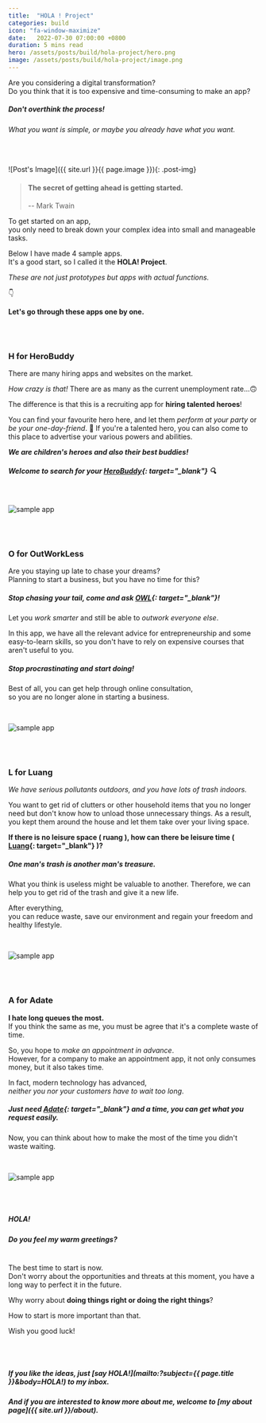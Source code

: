 ```yaml
---
title:  "HOLA ! Project"
categories: build
icon: "fa-window-maximize"
date:   2022-07-30 07:00:00 +0800
duration: 5 mins read
hero: /assets/posts/build/hola-project/hero.png
image: /assets/posts/build/hola-project/image.png
---
```


Are you considering a digital transformation? <br/>Do you think that it is too expensive and time-consuming to make an app?

##### Don't overthink the process! 
###### What you want is simple, or maybe you already have what you want.

<br/>

![Post's Image]({{ site.url }}{{ page.image }}){: .post-img}


<!---
    Post Opening
-->
> #### The secret of getting ahead is getting started.
>
> -- Mark Twain

To get started on an app, <br/>you only need to break down your complex idea into small and manageable tasks.

Below I have made 4 sample apps. <br/>It's a good start, so I called it the **HOLA! Project**.

_These are not just prototypes but apps with actual functions._

👇

**Let's go through these apps one by one.**

<br/><br/>


<!---
    1st Section
-->
### H for HeroBuddy

There are many hiring apps and websites on the market. 

_How crazy is that!_ There are as many as the current unemployment rate...🙃

The difference is that this is a recruiting app for **hiring talented heroes**!

You can find your favourite hero here, and let them _perform at your party_ or _be your one-day-friend_. 🙆
If you're a talented hero, you can also come to this place to advertise your various powers and abilities.

_**We are children's heroes and also their best buddies!**_

##### Welcome to search for your [HeroBuddy](){: target="_blank"} 🔍

<br/>

![sample app](/assets/posts/build/hola-project/pending.png)


<br/><br/>


<!---
    2nd Section
-->
### O for OutWorkLess

Are you staying up late to chase your dreams? <br/>Planning to start a business, but you have no time for this?

##### Stop chasing your tail, come and ask [OWL](){: target="_blank"}! 

Let you _work smarter_ and still be able to _outwork everyone else_.

In this app, we have all the relevant advice for entrepreneurship and some easy-to-learn skills, so you don't have to rely on expensive courses that aren't useful to you.

##### Stop procrastinating and start doing!

Best of all, you can get help through online consultation, <br/>so you are no longer alone in starting a business.

<br/>

![sample app](/assets/posts/build/hola-project/pending.png)

<br/><br/>


<!---
    3rd Section
-->
### L for Luang

_We have serious pollutants outdoors, and you have lots of trash indoors._

You want to get rid of clutters or other household items that you no longer need but don't know how to unload those unnecessary things. As a result, you kept them around the house and let them take over your living space.

**If there is no leisure space ( ruang ), how can there be leisure time ( [Luang](){: target="_blank"} )?**

##### One man's trash is another man's treasure.

What you think is useless might be valuable to another. Therefore, we can help you to get rid of the trash and give it a new life.

After everything, <br/>
you can reduce waste, save our environment and regain your freedom and healthy lifestyle.

<br/>

![sample app](/assets/posts/build/hola-project/pending.png)

<br/><br/>


<!---
    4th Section
-->
### A for Adate

**I hate long queues the most.** <br/>If you think the same as me, you must be agree that it's a complete waste of time.

So, you hope to _make an appointment in advance_. <br/>
However, for a company to make an appointment app, it not only consumes money, but it also takes time.

In fact, modern technology has advanced, <br/>_neither you nor your customers have to wait too long_.

##### Just need [Adate](){: target="_blank"} and a time, you can get what you request easily.

Now, you can think about how to make the most of the time you didn't waste waiting.

<br/>

![sample app](/assets/posts/build/hola-project/pending.png)

<br/><br/>


<!---
    Post Closing
-->
##### HOLA! 
##### Do you feel my warm greetings?

<br/>
The best time to start is now. <br/>
Don't worry about the opportunities and threats at this moment, you have a long way to perfect it in the future.

Why worry about **doing things right or doing the right things**?

How to start is more important than that.

Wish you good luck!

<br/><br/>


##### If you like the ideas, just [say HOLA!](mailto:?subject={{ page.title }}&amp;body=HOLA!) to my inbox.

##### And if you are interested to know more about me, welcome to [my about page]({{ site.url }}/about).


